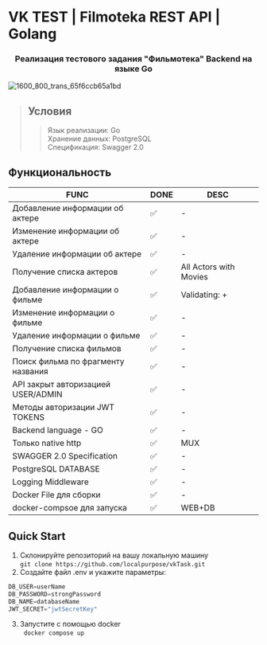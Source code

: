 # VK TEST | Filmoteka REST API | Golang
<h3 style="text-align: center;">Реализация тестового задания "Фильмотека" Backend на языке Go</h3>

![1600_800_trans_65f6ccb65a1bd](https://github.com/localpurpose/vkTask/assets/139833240/c3942b83-a358-4711-8668-34085b44a954)

> ## Условия
>> Язык реализации: Go <br>
>> Хранение данных: PostgreSQL <br>
>> Спецификация: Swagger 2.0 <br> 

## Функциональность
|FUNC| DONE| DESC|
|-|--------|---|
|Добавление информации об актере|✅|-|
|Изменение информации об актере|✅|-|
|Удаление информации об актере|✅|-|
|Получение списка актеров|✅|All Actors with Movies|
|Добавление информации о фильме|✅|Validating: +|
|Изменение информации о фильме|✅|-|
|Удаление информации о фильме|✅|-|
|Получение списка фильмов|✅|-|
|Поиск фильма по фрагменту названия|✅|-|
|API закрыт авторизацией USER/ADMIN|✅|-|
|Методы авторизации JWT TOKENS|✅|-|
|Backend language - GO|✅|-|
|Только native http |✅|MUX|
|SWAGGER 2.0 Specification|✅|-|
|PostgreSQL DATABASE|✅|-|
|Logging Middleware|✅|-|
|Docker File для сборки|✅|-|
|docker-compsoe для запуска|✅|WEB+DB|

## Quick Start
1. Склонируйте репозиторий на вашу локальную машину <br>
``` git clone https://github.com/localpurpose/vkTask.git ```
2. Создайте файл .env и укажите параметры: <br>
```python
DB_USER=userName
DB_PASSWORD=strongPassword
DB_NAME=databaseName
JWT_SECRET="jwtSecretKey"
```
3. Запустите с помощью docker <br>
``` docker compose up```
